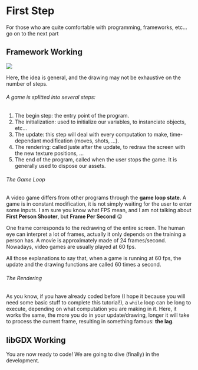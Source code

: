 # First Step #

For those who are quite comfortable with programming, frameworks, etc... go on to the next part

## Framework Working ##
![](../../resources/images/framework-working.png)

Here, the idea is general, and the drawing may not be exhaustive on the number of steps.

###### A game is splitted into several steps: ######

1. The begin step: the entry point of the program.
2. The initialization: used to initialize our variables, to instanciate objects, etc...
3. The update: this step will deal with every computation to make, time-dependant modification (moves, shots, ...).
4. The rendering: called juste after the update, to redraw the screen with the new texture positions, ...
5. The end of the program, called when the user stops the game. It is generally used to dispose our assets.

###### The Game Loop ######
A video game differs from other programs through the **game loop state**.
A game is in constant modification, it is not simply waiting for the user to enter some inputs. I am sure you know what FPS mean, and I am not talking about **First Person Shooter**, but **Frame Per Second** :stuck_out_tongue:

One frame corresponds to the redrawing of the entire screen.
The human eye can interpret a lot of frames, actually it only depends on the training a person has.
A movie is approximately made of 24 frames/second.
Nowadays, video games are usually played at 60 fps.

All those explanations to say that, when a game is running at 60 fps, the update and the drawing functions are called 60 times a second.

###### The Rendering ######

As you know, if you have already coded before (I hope it because you will need some basic stuff to complete this tutorial!), a `while` loop can be long to execute, depending on what computation you are making in it. Here, it works the same, the more you do in your update/drawing, longer it will take to process the current frame, resulting in something famous: **the lag**.

## libGDX Working ##

You are now ready to code! We are going to dive (finally) in the development.
